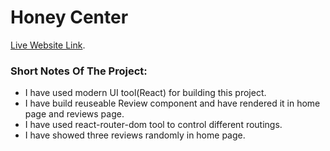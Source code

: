 # Honey Center

[Live Website Link](https://honey-center.netlify.app/).

### Short Notes Of The Project:
- I have used modern UI tool(React) for building this project.
- I have build reuseable Review component and have rendered it in home page and reviews page.
- I have used react-router-dom tool to control different routings.
- I have showed three reviews randomly in home page.